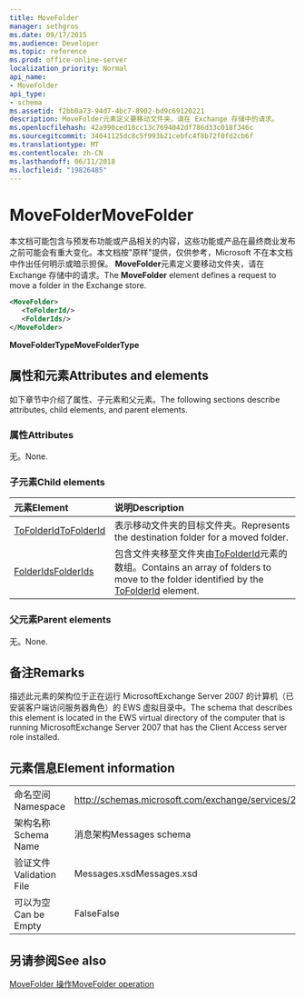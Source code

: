 ```yaml
---
title: MoveFolder
manager: sethgros
ms.date: 09/17/2015
ms.audience: Developer
ms.topic: reference
ms.prod: office-online-server
localization_priority: Normal
api_name:
- MoveFolder
api_type:
- schema
ms.assetid: f2bb0a73-94d7-4bc7-8902-bd9c69120221
description: MoveFolder元素定义要移动文件夹，请在 Exchange 存储中的请求。
ms.openlocfilehash: 42a990ced18cc13c7694042df786d33c018f346c
ms.sourcegitcommit: 34041125dc8c5f993b21cebfc4f8b72f0fd2cb6f
ms.translationtype: MT
ms.contentlocale: zh-CN
ms.lasthandoff: 06/11/2018
ms.locfileid: "19826485"
---
```

# <a name="movefolder"></a><span data-ttu-id="4c090-103">MoveFolder</span><span class="sxs-lookup"><span data-stu-id="4c090-103">MoveFolder</span></span>

<span data-ttu-id="4c090-104">本文档可能包含与预发布功能或产品相关的内容，这些功能或产品在最终商业发布之前可能会有重大变化。本文档按"原样"提供，仅供参考，Microsoft 不在本文档中作出任何明示或暗示担保。 **MoveFolder**元素定义要移动文件夹，请在 Exchange 存储中的请求。</span><span class="sxs-lookup"><span data-stu-id="4c090-104">The **MoveFolder** element defines a request to move a folder in the Exchange store.</span></span> 
  
```xml
<MoveFolder>
   <ToFolderId/>
   <FolderIds/>
</MoveFolder>
```

 <span data-ttu-id="4c090-105">**MoveFolderType**</span><span class="sxs-lookup"><span data-stu-id="4c090-105">**MoveFolderType**</span></span>
## <a name="attributes-and-elements"></a><span data-ttu-id="4c090-106">属性和元素</span><span class="sxs-lookup"><span data-stu-id="4c090-106">Attributes and elements</span></span>

<span data-ttu-id="4c090-107">如下章节中介绍了属性、子元素和父元素。</span><span class="sxs-lookup"><span data-stu-id="4c090-107">The following sections describe attributes, child elements, and parent elements.</span></span>
  
### <a name="attributes"></a><span data-ttu-id="4c090-108">属性</span><span class="sxs-lookup"><span data-stu-id="4c090-108">Attributes</span></span>

<span data-ttu-id="4c090-109">无。</span><span class="sxs-lookup"><span data-stu-id="4c090-109">None.</span></span>
  
### <a name="child-elements"></a><span data-ttu-id="4c090-110">子元素</span><span class="sxs-lookup"><span data-stu-id="4c090-110">Child elements</span></span>

|<span data-ttu-id="4c090-111">**元素**</span><span class="sxs-lookup"><span data-stu-id="4c090-111">**Element**</span></span>|<span data-ttu-id="4c090-112">**说明**</span><span class="sxs-lookup"><span data-stu-id="4c090-112">**Description**</span></span>|
|:-----|:-----|
|[<span data-ttu-id="4c090-113">ToFolderId</span><span class="sxs-lookup"><span data-stu-id="4c090-113">ToFolderId</span></span>](tofolderid.md) <br/> |<span data-ttu-id="4c090-114">表示移动文件夹的目标文件夹。</span><span class="sxs-lookup"><span data-stu-id="4c090-114">Represents the destination folder for a moved folder.</span></span>  <br/> |
|[<span data-ttu-id="4c090-115">FolderIds</span><span class="sxs-lookup"><span data-stu-id="4c090-115">FolderIds</span></span>](folderids.md) <br/> |<span data-ttu-id="4c090-116">包含文件夹移至文件夹由[ToFolderId](tofolderid.md)元素的数组。</span><span class="sxs-lookup"><span data-stu-id="4c090-116">Contains an array of folders to move to the folder identified by the [ToFolderId](tofolderid.md) element.</span></span>  <br/> |
   
### <a name="parent-elements"></a><span data-ttu-id="4c090-117">父元素</span><span class="sxs-lookup"><span data-stu-id="4c090-117">Parent elements</span></span>

<span data-ttu-id="4c090-118">无。</span><span class="sxs-lookup"><span data-stu-id="4c090-118">None.</span></span>
  
## <a name="remarks"></a><span data-ttu-id="4c090-119">备注</span><span class="sxs-lookup"><span data-stu-id="4c090-119">Remarks</span></span>

<span data-ttu-id="4c090-120">描述此元素的架构位于正在运行 MicrosoftExchange Server 2007 的计算机（已安装客户端访问服务器角色）的 EWS 虚拟目录中。</span><span class="sxs-lookup"><span data-stu-id="4c090-120">The schema that describes this element is located in the EWS virtual directory of the computer that is running MicrosoftExchange Server 2007 that has the Client Access server role installed.</span></span>
  
## <a name="element-information"></a><span data-ttu-id="4c090-121">元素信息</span><span class="sxs-lookup"><span data-stu-id="4c090-121">Element information</span></span>

|||
|:-----|:-----|
|<span data-ttu-id="4c090-122">命名空间</span><span class="sxs-lookup"><span data-stu-id="4c090-122">Namespace</span></span>  <br/> |http://schemas.microsoft.com/exchange/services/2006/messages  <br/> |
|<span data-ttu-id="4c090-123">架构名称</span><span class="sxs-lookup"><span data-stu-id="4c090-123">Schema Name</span></span>  <br/> |<span data-ttu-id="4c090-124">消息架构</span><span class="sxs-lookup"><span data-stu-id="4c090-124">Messages schema</span></span>  <br/> |
|<span data-ttu-id="4c090-125">验证文件</span><span class="sxs-lookup"><span data-stu-id="4c090-125">Validation File</span></span>  <br/> |<span data-ttu-id="4c090-126">Messages.xsd</span><span class="sxs-lookup"><span data-stu-id="4c090-126">Messages.xsd</span></span>  <br/> |
|<span data-ttu-id="4c090-127">可以为空</span><span class="sxs-lookup"><span data-stu-id="4c090-127">Can be Empty</span></span>  <br/> |<span data-ttu-id="4c090-128">False</span><span class="sxs-lookup"><span data-stu-id="4c090-128">False</span></span>  <br/> |
   
## <a name="see-also"></a><span data-ttu-id="4c090-129">另请参阅</span><span class="sxs-lookup"><span data-stu-id="4c090-129">See also</span></span>



[<span data-ttu-id="4c090-130">MoveFolder 操作</span><span class="sxs-lookup"><span data-stu-id="4c090-130">MoveFolder operation</span></span>](movefolder-operation.md)

